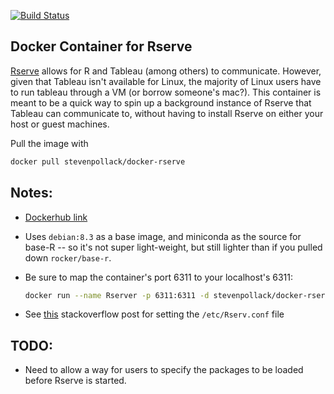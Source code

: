 [![Build
Status](https://travis-ci.org/stevenpollack/docker-rserve.svg?branch=master)](https://travis-ci.org/stevenpollack/docker-rserve)

## Docker Container for Rserve

[Rserve](http://www.rforge.net/Rserve/index.html) allows for R and Tableau (among others) to communicate. However,
given that Tableau isn't available for Linux, the majority of Linux users have to run tableau through a VM
(or borrow someone's mac?).  This container is meant to be a quick way to spin up a background instance of Rserve
that Tableau can communicate to, without having to install Rserve on either your host or guest machines.

Pull the image with
```bash
docker pull stevenpollack/docker-rserve
```

## Notes:
- [Dockerhub link](https://hub.docker.com/r/stevenpollack/docker-rserve/)
- Uses `debian:8.3` as a base image, and miniconda as the source for base-R -- so it's not super light-weight,
  but still lighter than if you pulled down `rocker/base-r`. 
- Be sure to map the container's port 6311 to your localhost's 6311:

    ```bash
    docker run --name Rserver -p 6311:6311 -d stevenpollack/docker-rserve
    ```
- See
  [this](http://stackoverflow.com/questions/20265682/finding-rserve-rconfig-file-on-ubuntu-13-10)
  stackoverflow post for setting the `/etc/Rserv.conf` file

## TODO:
- Need to allow a way for users to specify the packages to be loaded before
  Rserve is started.
